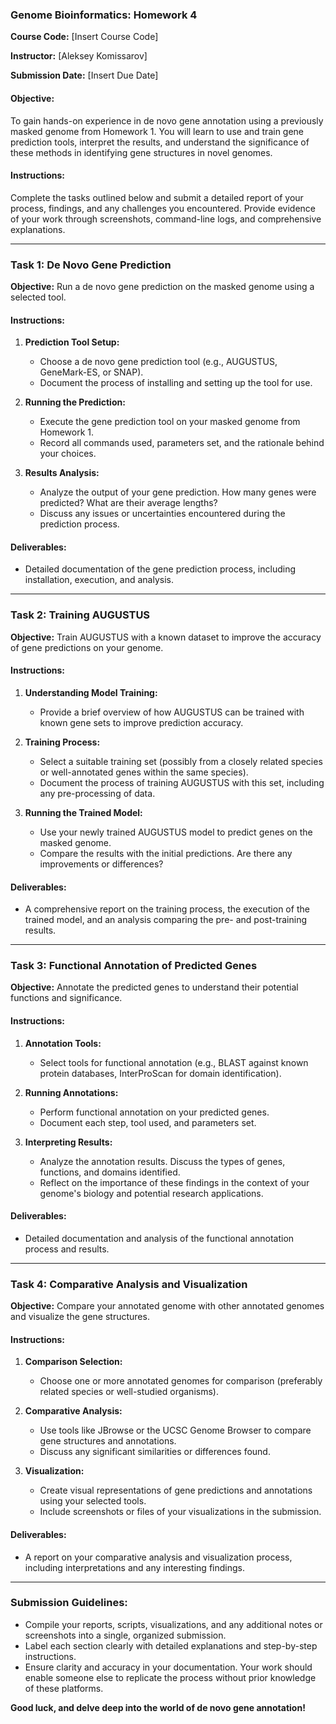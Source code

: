 ### Genome Bioinformatics: Homework 4

**Course Code:** [Insert Course Code]

**Instructor:** [Aleksey Komissarov]

**Submission Date:** [Insert Due Date]

#### Objective:
To gain hands-on experience in de novo gene annotation using a previously masked genome from Homework 1. You will learn to use and train gene prediction tools, interpret the results, and understand the significance of these methods in identifying gene structures in novel genomes.

#### Instructions:
Complete the tasks outlined below and submit a detailed report of your process, findings, and any challenges you encountered. Provide evidence of your work through screenshots, command-line logs, and comprehensive explanations.

---

### Task 1: De Novo Gene Prediction
**Objective:** Run a de novo gene prediction on the masked genome using a selected tool.

#### Instructions:

1. **Prediction Tool Setup:**
   - Choose a de novo gene prediction tool (e.g., AUGUSTUS, GeneMark-ES, or SNAP).
   - Document the process of installing and setting up the tool for use.

2. **Running the Prediction:**
   - Execute the gene prediction tool on your masked genome from Homework 1.
   - Record all commands used, parameters set, and the rationale behind your choices.

3. **Results Analysis:**
   - Analyze the output of your gene prediction. How many genes were predicted? What are their average lengths?
   - Discuss any issues or uncertainties encountered during the prediction process.

#### Deliverables:
- Detailed documentation of the gene prediction process, including installation, execution, and analysis.

---

### Task 2: Training AUGUSTUS
**Objective:** Train AUGUSTUS with a known dataset to improve the accuracy of gene predictions on your genome.

#### Instructions:

1. **Understanding Model Training:**
   - Provide a brief overview of how AUGUSTUS can be trained with known gene sets to improve prediction accuracy.

2. **Training Process:**
   - Select a suitable training set (possibly from a closely related species or well-annotated genes within the same species).
   - Document the process of training AUGUSTUS with this set, including any pre-processing of data.

3. **Running the Trained Model:**
   - Use your newly trained AUGUSTUS model to predict genes on the masked genome.
   - Compare the results with the initial predictions. Are there any improvements or differences?

#### Deliverables:
- A comprehensive report on the training process, the execution of the trained model, and an analysis comparing the pre- and post-training results.

---

### Task 3: Functional Annotation of Predicted Genes
**Objective:** Annotate the predicted genes to understand their potential functions and significance.

#### Instructions:

1. **Annotation Tools:**
   - Select tools for functional annotation (e.g., BLAST against known protein databases, InterProScan for domain identification).

2. **Running Annotations:**
   - Perform functional annotation on your predicted genes.
   - Document each step, tool used, and parameters set.

3. **Interpreting Results:**
   - Analyze the annotation results. Discuss the types of genes, functions, and domains identified.
   - Reflect on the importance of these findings in the context of your genome's biology and potential research applications.

#### Deliverables:
- Detailed documentation and analysis of the functional annotation process and results.

---

### Task 4: Comparative Analysis and Visualization
**Objective:** Compare your annotated genome with other annotated genomes and visualize the gene structures.

#### Instructions:

1. **Comparison Selection:**
   - Choose one or more annotated genomes for comparison (preferably related species or well-studied organisms).

2. **Comparative Analysis:**
   - Use tools like JBrowse or the UCSC Genome Browser to compare gene structures and annotations.
   - Discuss any significant similarities or differences found.

3. **Visualization:**
   - Create visual representations of gene predictions and annotations using your selected tools.
   - Include screenshots or files of your visualizations in the submission.

#### Deliverables:
- A report on your comparative analysis and visualization process, including interpretations and any interesting findings.

---

### Submission Guidelines:
- Compile your reports, scripts, visualizations, and any additional notes or screenshots into a single, organized submission.
- Label each section clearly with detailed explanations and step-by-step instructions.
- Ensure clarity and accuracy in your documentation. Your work should enable someone else to replicate the process without prior knowledge of these platforms.

**Good luck, and delve deep into the world of de novo gene annotation!**
